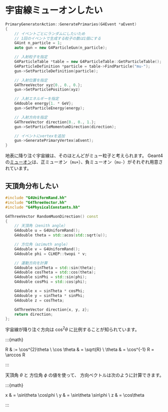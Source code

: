 # 宇宙線ミューオンしたい

```cpp
PrimaryGeneratorAction::GeneratePrimaries(G4Event *aEvent)
{
    // イベントごとにランダムにしたいため
    // 1回のイベントで生成する粒子の数は1個にする
    G4int n_particle = 1;
    auto gun = new G4ParticleGun(n_particle);

    // 入射粒子を指定
    G4ParticleTable *table = new G4ParticleTable::GetParticleTable();
    G4ParticleDefinition *particle = table->FindParticle("mu-");
    gun->SetParticleDefinition(particle);

    // 入射位置を指定
    G4ThreeVector xyz{0., 0., 0.};
    gun->SetParticlePosition(xyz)

    // 入射エネルギーを指定
    G4double energy{1. * GeV};
    gun->SetParticleEnergy(energy);

    // 入射方向を指定
    G4ThreeVector direction{0., 0., 1.};
    gun->SetParticleMomentumDirection(direction);

    // イベントにvertexを追加
    gun->GeneratePrimaryVertex(aEvent);
}
```

地表に降り注ぐ宇宙線は、そのほとんどがミュー粒子と考えられます。
Geant4の[ミューオン](https://pdg.lbl.gov/2020/listings/rpp2020-list-muon.pdf)は、正ミューオン（``mu+``）、負ミューオン（``mu-``）がそれぞれ用意されています。

## 天頂角分布したい

```cpp
#include "G4UniformRand.hh"
#include "G4ThreeVector.hh"
#include "G4PhysicalConstants.hh"

G4ThreeVector RandomMuonDirection() const
{
    // 天頂角（zenith angle）
    G4double u = G4UniformRand();
    G4double theta = std::acos(std::sqrt(u));

    // 方位角（azimuth angle）
    G4double v = G4UniformRand();
    G4double phi = CLHEP::twopi * v;

    // 運動方向を計算
    G4double sinTheta = std::sin(theta);
    G4double cosTheta = std::cos(theta);
    G4double sinPhi = std::sin(phi);
    G4double cosPhi = std::cos(phi);

    G4double x = sinTheta * cosPhi;
    G4double y = sinTheta * sinPhi;
    G4double z = cosTheta;

    G4ThreeVector direction{x, y, z};
    return direction;
};
```

宇宙線が降り注ぐ方向は $\cos^{2}\theta$ に比例することが知られています。

:::{math}

R & := \cos^{2}\theta \\
\cos \theta & = \sqrt{R} \\
\theta & = \cos^{-1} R = \arccos R

:::

天頂角 $\theta$ と
方位角 $\phi$ の値を使って、
方向ベクトルは次のように計算できます。

:::{math}

x & = \sin\theta \cos\phi \\
y & = \sin\theta \sin\phi \\
z & = \cos\theta

:::
